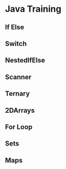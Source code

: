 # Java Training

## If Else
## Switch
## NestedIfElse
## Scanner
## Ternary
## 2DArrays
## For Loop
## Sets
## Maps
